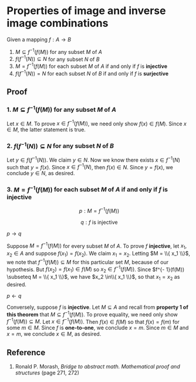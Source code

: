 # Properties of image and inverse image combinations

Given a mapping $f: A \rightarrow B$

1. $M \subseteq f^{- 1}(f(M))$ for any subset $M$ of $A$
2. $f(f^{- 1}(N)) \subseteq N$ for any subset $N$ of $B$
3. $M = f^{- 1}(f(M))$ for each subset $M$ of $A$ if and only if $f$ is **injective**
4. $f(f^{- 1}(N)) = N$ for each subset $N$ of $B$ if and only if $f$ is **surjective**

## Proof

### 1. $M \subseteq f^{- 1}(f(M))$ for any subset $M$ of $A$

Let $x \in M$. To prove $x \in f^{- 1}(f(M))$, we need only show $f(x) \in f(M)$. Since $x \in M$, the latter statement is true.

### 2. $f(f^{- 1}(N)) \subseteq N$ for any subset $N$ of $B$

Let $y \in f(f^{- 1}(N))$. We claim $y \in N$. Now we know there exists $x \in f^{- 1}(N)$ such that $y = f(x)$. Since $x \in f^{- 1}(N)$, then $f(x) \in N$. Since $y = f(x)$, we conclude $y \in N$, as desired.

### 3. $M = f^{- 1}(f(M))$ for each subset $M$ of $A$ if and only if $f$ is **injective**

$$
p: M = f^{- 1}(f(M))
$$

$$
q: f \text{ is injective }
$$

$p \rightarrow q$

Suppose $M = f^{- 1}(f(M))$ for every subset $M$ of $A$. To prove $f$ **injective**, let $x_1, x_2 \in A$ and suppose $f(x_1) = f(x_2)$. We claim $x_1 = x_2$. Letting $M = \\{ x_1 \\}$, we note that $f^{- 1}(f(M)) \subseteq M$ for this particular set $M$, because of our hypothesis. But $f(x_2) = f(x_1) \in f(M)$ so $x_2 \in f^{- 1}(f(M))$. Since $f^{- 1}(f(M)) \subseteq M = \\{ x_1 \\}$, we have $x_2 \in\\{ x_1 \\}$, so that $x_1 = x_2$ as desired.

$p \leftarrow q$

Conversely, suppose $f$ is **injective**. Let $M \subseteq A$ and recall from **property 1 of this theorem** that $M \subseteq f^{- 1}(f(M))$. To prove equality, we need only show $f^{- 1}(f(M)) \subseteq M$. Let $x \in f^{- 1}(f(M))$. Then $f(x) \in f(M)$ so that $f(x) = f(m)$ for some $m \in M$. Since $f$ is **one-to-one**, we conclude $x = m$. Since $m \in M$ and $x = m$, we conclude $x \in M$, as desired.

## Reference

1. Ronald P. Morash, *Bridge to abstract math. Mathematical proof and structures* (page 271, 272)